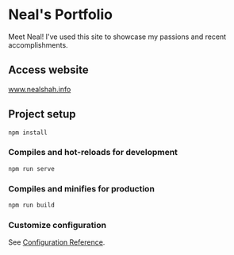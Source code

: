 # Neal's Portfolio
Meet Neal! I've used this site to showcase my passions and recent accomplishments.
## Access website

www.nealshah.info

## Project setup
```
npm install
```

### Compiles and hot-reloads for development
```
npm run serve
```

### Compiles and minifies for production
```
npm run build
```

### Customize configuration
See [Configuration Reference](https://cli.vuejs.org/config/).
